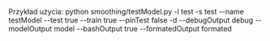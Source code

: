 Przykład użycia:
python smoothing/testModel.py -l test -s test --name testModel --test true --train true --pinTest false -d --debugOutput debug --modelOutput model --bashOutput true --formatedOutput formated